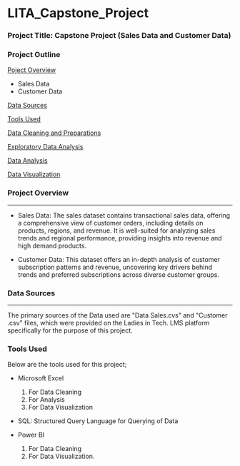 # LITA_Capstone_Project

### Project Title: Capstone Project (Sales Data and Customer Data)

### Project Outline

[Poject Overview](#project-overview)
  - Sales Data
  - Customer Data

[Data Sources](#data-sources)

[Tools Used](#tools-used)

[Data Cleaning and Preparations](#data-cleaning-and-preparations)

[Exploratory Data Analysis](#exploratory-data-analysis)

[Data Analysis](#data-analysis)

[Data Visualization](#data-visualization)

### Project Overview
---
  - Sales Data: The sales dataset contains transactional sales data, offering a comprehensive view of customer orders, including details on products, regions, and revenue. It is well-suited for analyzing sales trends and regional performance, providing insights into revenue and high demand products.

  - Customer Data: This dataset offers an in-depth analysis of customer subscription patterns and revenue, uncovering key drivers behind trends and preferred subscriptions across diverse customer groups.

### Data Sources
---
The primary sources of the Data used are "Data Sales.cvs" and "Customer .csv" files, which were provided on the Ladies in Tech. LMS platform specifically for the purpose of this project.

### Tools Used
Below are the tools used for this project;
  - Microsoft Excel

      1. For Data Cleaning
      2. For Analysis
      3. For Data Visualization

  - SQL: Structured Query Language for Querying of Data
  - Power BI

      1. For Data Cleaning
      2. For Data Visualization.



